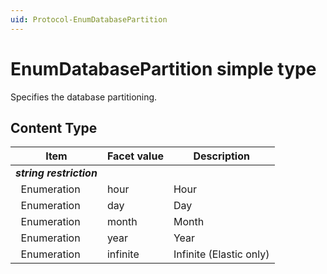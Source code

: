 ```yaml
---
uid: Protocol-EnumDatabasePartition
---
```


# EnumDatabasePartition simple type

Specifies the database partitioning.

## Content Type

|Item|Facet value|Description|
|--- |--- |--- |
|***string restriction***|||
|&nbsp;&nbsp;Enumeration|hour|Hour|
|&nbsp;&nbsp;Enumeration|day|Day|
|&nbsp;&nbsp;Enumeration|month|Month|
|&nbsp;&nbsp;Enumeration|year|Year|
|&nbsp;&nbsp;Enumeration|infinite|Infinite (Elastic only)|
